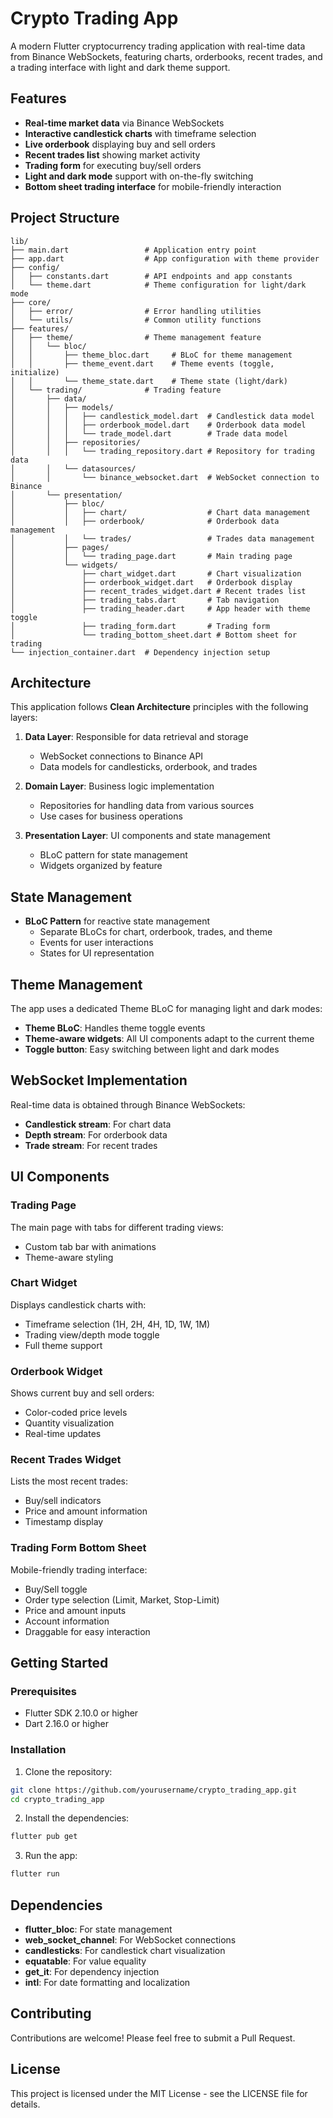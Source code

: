 # Crypto Trading App

A modern Flutter cryptocurrency trading application with real-time data from Binance WebSockets, featuring charts, orderbooks, recent trades, and a trading interface with light and dark theme support.

## Features

- **Real-time market data** via Binance WebSockets
- **Interactive candlestick charts** with timeframe selection
- **Live orderbook** displaying buy and sell orders
- **Recent trades list** showing market activity
- **Trading form** for executing buy/sell orders
- **Light and dark mode** support with on-the-fly switching
- **Bottom sheet trading interface** for mobile-friendly interaction

## Project Structure

```
lib/
├── main.dart                 # Application entry point
├── app.dart                  # App configuration with theme provider
├── config/
│   ├── constants.dart        # API endpoints and app constants
│   └── theme.dart            # Theme configuration for light/dark mode
├── core/
│   ├── error/                # Error handling utilities
│   └── utils/                # Common utility functions
├── features/
│   ├── theme/                # Theme management feature
│   │   └── bloc/
│   │       ├── theme_bloc.dart     # BLoC for theme management
│   │       ├── theme_event.dart    # Theme events (toggle, initialize)
│   │       └── theme_state.dart    # Theme state (light/dark)
│   └── trading/              # Trading feature
│       ├── data/
│       │   ├── models/
│       │   │   ├── candlestick_model.dart  # Candlestick data model
│       │   │   ├── orderbook_model.dart    # Orderbook data model
│       │   │   └── trade_model.dart        # Trade data model
│       │   ├── repositories/
│       │   │   └── trading_repository.dart # Repository for trading data
│       │   └── datasources/
│       │       └── binance_websocket.dart  # WebSocket connection to Binance
│       └── presentation/
│           ├── bloc/
│           │   ├── chart/                  # Chart data management
│           │   ├── orderbook/              # Orderbook data management
│           │   └── trades/                 # Trades data management
│           ├── pages/
│           │   └── trading_page.dart       # Main trading page
│           └── widgets/
│               ├── chart_widget.dart       # Chart visualization
│               ├── orderbook_widget.dart   # Orderbook display
│               ├── recent_trades_widget.dart # Recent trades list
│               ├── trading_tabs.dart       # Tab navigation
│               ├── trading_header.dart     # App header with theme toggle
│               ├── trading_form.dart       # Trading form
│               └── trading_bottom_sheet.dart # Bottom sheet for trading
└── injection_container.dart  # Dependency injection setup
```

## Architecture

This application follows **Clean Architecture** principles with the following layers:

1. **Data Layer**: Responsible for data retrieval and storage
   - WebSocket connections to Binance API
   - Data models for candlesticks, orderbook, and trades

2. **Domain Layer**: Business logic implementation
   - Repositories for handling data from various sources
   - Use cases for business operations

3. **Presentation Layer**: UI components and state management
   - BLoC pattern for state management
   - Widgets organized by feature

## State Management

- **BLoC Pattern** for reactive state management
  - Separate BLoCs for chart, orderbook, trades, and theme
  - Events for user interactions
  - States for UI representation

## Theme Management

The app uses a dedicated Theme BLoC for managing light and dark modes:

- **Theme BLoC**: Handles theme toggle events
- **Theme-aware widgets**: All UI components adapt to the current theme
- **Toggle button**: Easy switching between light and dark modes

## WebSocket Implementation

Real-time data is obtained through Binance WebSockets:

- **Candlestick stream**: For chart data
- **Depth stream**: For orderbook data
- **Trade stream**: For recent trades

## UI Components

### Trading Page
The main page with tabs for different trading views:
- Custom tab bar with animations
- Theme-aware styling

### Chart Widget
Displays candlestick charts with:
- Timeframe selection (1H, 2H, 4H, 1D, 1W, 1M)
- Trading view/depth mode toggle
- Full theme support

### Orderbook Widget
Shows current buy and sell orders:
- Color-coded price levels
- Quantity visualization
- Real-time updates

### Recent Trades Widget
Lists the most recent trades:
- Buy/sell indicators
- Price and amount information
- Timestamp display

### Trading Form Bottom Sheet
Mobile-friendly trading interface:
- Buy/Sell toggle
- Order type selection (Limit, Market, Stop-Limit)
- Price and amount inputs
- Account information
- Draggable for easy interaction

## Getting Started

### Prerequisites
- Flutter SDK 2.10.0 or higher
- Dart 2.16.0 or higher

### Installation

1. Clone the repository:
```bash
git clone https://github.com/yourusername/crypto_trading_app.git
cd crypto_trading_app
```

2. Install the dependencies:
```bash
flutter pub get
```

3. Run the app:
```bash
flutter run
```

## Dependencies

- **flutter_bloc**: For state management
- **web_socket_channel**: For WebSocket connections
- **candlesticks**: For candlestick chart visualization
- **equatable**: For value equality
- **get_it**: For dependency injection
- **intl**: For date formatting and localization

## Contributing

Contributions are welcome! Please feel free to submit a Pull Request.

## License

This project is licensed under the MIT License - see the LICENSE file for details.